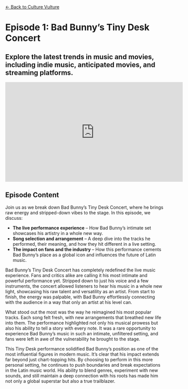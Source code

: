 <!-- ---
title: "Episode 1: Deep Dive into Music and Movies"
description: "Explore the latest trends in music and movies, including indie music, anticipated movies, and streaming platforms."
--- -->

<div class="container mt-5 mx-8">
  <!-- Back Button -->
  <a href="/culture-vulture" class="btn btn-secondary mb-4">← Back to Culture Vulture</a>

  <!-- Title Section -->
  <div class="text-center mb-5">
    <h1 class="display-4">Episode 1: Bad Bunny’s Tiny Desk Concert</h1>
    <h2 class="text-muted">Explore the latest trends in music and movies, including indie music, anticipated movies, and streaming platforms.</h2>
  </div>

  <!-- Video Section -->
  <div class="text-center mb-5">
    <div class="ratio ratio-16x9">
      <iframe width="560" height="315" src="https://www.youtube.com/embed/ouuPSxE1hK4" 
        title="YouTube video player" frameborder="0" 
        allow="accelerometer; autoplay; clipboard-write; encrypted-media; gyroscope; picture-in-picture; web-share" 
        referrerpolicy="strict-origin-when-cross-origin" allowfullscreen>
      </iframe>
    </div>
  </div>

  <!-- Episode Content -->
  <div class="ep-content mb-3">
    <h2>Episode Content</h2>
    <p>Join us as we break down Bad Bunny’s Tiny Desk Concert, where he brings raw energy and stripped-down vibes to the stage. In this episode, we discuss:</p>
    <ul class="list-group">
      <li class="list-group-item"><strong>The live performance experience</strong> – How Bad Bunny’s intimate set showcases his artistry in a whole new way.</li>
      <li class="list-group-item"><strong>Song selection and arrangement</strong> – A deep dive into the tracks he performed, their meaning, and how they hit different in a live setting.</li>
      <li class="list-group-item"><strong>The impact on fans and the industry</strong> – How this performance cements Bad Bunny’s place as a global icon and influences the future of Latin music.</li>
    </ul>
  </div>

  <!-- Additional Content -->
  <div class="row">
    <div>
      <p>Bad Bunny’s Tiny Desk Concert has completely redefined the live music experience. Fans and critics alike are calling it his most intimate and powerful performance yet. Stripped down to just his voice and a few instruments, the concert allowed listeners to hear his music in a whole new light, showcasing his raw talent and versatility as an artist. From start to finish, the energy was palpable, with Bad Bunny effortlessly connecting with the audience in a way that only an artist at his level can.</p>
    </div>
    <div>
      <p>What stood out the most was the way he reimagined his most popular tracks. Each song felt fresh, with new arrangements that breathed new life into them. The performance highlighted not only his musical prowess but also his ability to tell a story with every note. It was a rare opportunity to experience Bad Bunny’s music in such an intimate, unfiltered setting, and fans were left in awe of the vulnerability he brought to the stage.</p>
    </div>
    <div>
      <p>This Tiny Desk performance solidified Bad Bunny’s position as one of the most influential figures in modern music. It’s clear that his impact extends far beyond just chart-topping hits. By choosing to perform in this more personal setting, he continues to push boundaries and break expectations in the Latin music world. His ability to blend genres, experiment with new sounds, and still maintain a deep connection with his roots has made him not only a global superstar but also a true trailblazer.</p>
    </div>
  </div>
</div>


<!-- ---
title: "Episode 1: Deep Dive into Music and Movies"
description: "Explore the latest trends in music and movies, including indie music, anticipated movies, and streaming platforms."
---

<div class="container">
    <!-- Back Button -->
  <!-- <a href="/culture-vulture" class="back-button">← Back to Culture Vulture</a>

  <h1>Episode 1: Deep Dive into Music and Movies</h1>
  <h2>Explore the latest trends in music and movies, including indie music, anticipated movies, and streaming platforms.</h2>

  <iframe width="560" height="315" src="https://www.youtube.com/embed/ouuPSxE1hK4" title="YouTube video player" frameborder="0" allow="accelerometer; autoplay; clipboard-write; encrypted-media; gyroscope; picture-in-picture; web-share" referrerpolicy="strict-origin-when-cross-origin" allowfullscreen></iframe>

  <h2>Episode Content</h2>  
  <p>Join us as we break down Bad Bunny’s Tiny Desk Concert, where he brings raw energy and stripped-down vibes to the stage. In this episode, we discuss:</p>  

<ul>  
  <li><strong>The live performance experience</strong> – How Bad Bunny’s intimate set showcases his artistry in a whole new way.</li>  

  <li><strong>Song selection and arrangement</strong> – A deep dive into the tracks he performed, their meaning, and how they hit different in a live setting.</li>  

  <li><strong>The impact on fans and the industry</strong> – How this performance cements Bad Bunny’s place as a global icon and influences the future of Latin music.</li>  
</ul>  

<p>Get ready for a full breakdown of the vibes, the vocals, and the magic of this Tiny Desk moment!</p>

<p>Bad Bunny’s Tiny Desk Concert has completely redefined the live music experience. Fans and critics alike are calling it his most intimate and powerful performance yet. Stripped down to just his voice and a few instruments, the concert allowed listeners to hear his music in a whole new light, showcasing his raw talent and versatility as an artist. From start to finish, the energy was palpable, with Bad Bunny effortlessly connecting with the audience in a way that only an artist at his level can.</p>

<p>What stood out the most was the way he reimagined his most popular tracks. Each song felt fresh, with new arrangements that breathed new life into them. The performance highlighted not only his musical prowess but also his ability to tell a story with every note. It was a rare opportunity to experience Bad Bunny’s music in such an intimate, unfiltered setting, and fans were left in awe of the vulnerability he brought to the stage.</p>

<p> This Tiny Desk performance solidified Bad Bunny’s position as one of the most influential figures in modern music. It’s clear that his impact extends far beyond just chart-topping hits. By choosing to perform in this more personal setting, he continues to push boundaries and break expectations in the Latin music world. His ability to blend genres, experiment with new sounds, and still maintain a deep connection with his roots has made him not only a global superstar but also a true trailblazer.</p>

</div> -->



<!-- 
# Episode 1: Deep Dive into Music and Movies
## Explore the latest trends in music and movies, including indie music, anticipated movies, and streaming platforms."

<iframe width="560" height="315" src="https://www.youtube.com/embed/ouuPSxE1hK4" title="YouTube video player" frameborder="0" allow="accelerometer; autoplay; clipboard-write; encrypted-media; gyroscope; picture-in-picture; web-share" referrerpolicy="strict-origin-when-cross-origin" allowfullscreen></iframe>

## Episode Content
Explore the latest trends in music and movies. In this episode, we discuss:
- The rise of indie music in 2025.
- The most anticipated movies of the year.
- How streaming platforms are changing the industry.

Stay tuned for more insights and hot takes! -->

